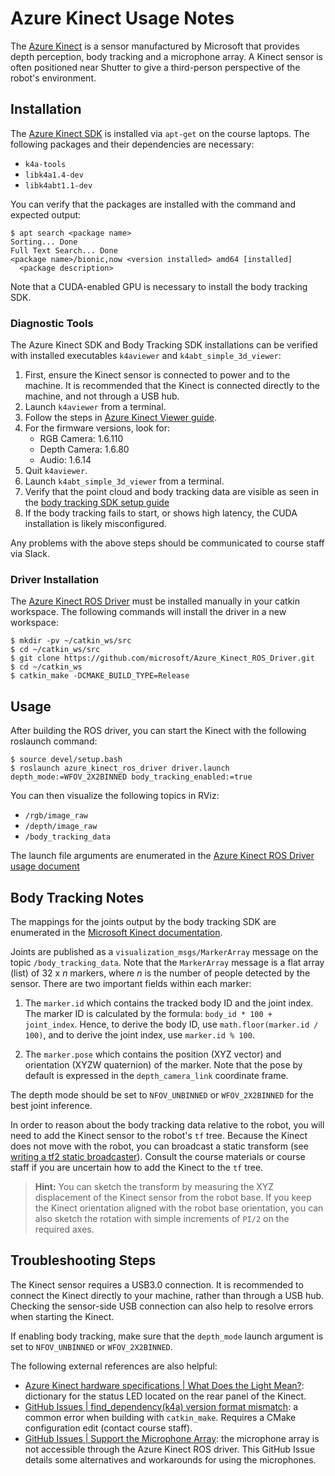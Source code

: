 # Azure Kinect Usage Notes

The [Azure Kinect](https://azure.microsoft.com/en-us/products/kinect-dk/) is a sensor manufactured by Microsoft that provides depth perception, body tracking and a microphone array.
A Kinect sensor is often positioned near Shutter to give a third-person perspective of the robot's environment.


## Installation

The [Azure Kinect SDK](https://github.com/microsoft/Azure-Kinect-Sensor-SDK) is installed via `apt-get` on the course laptops.
The following packages and their dependencies are necessary:
+ `k4a-tools`
+ `libk4a1.4-dev`
+ `libk4abt1.1-dev`

You can verify that the packages are installed with the command and expected output:
```
$ apt search <package name>
Sorting... Done
Full Text Search... Done
<package name>/bionic,now <version installed> amd64 [installed]
  <package description>
```
Note that a CUDA-enabled GPU is necessary to install the body tracking SDK.


### Diagnostic Tools

The Azure Kinect SDK and Body Tracking SDK installations can be verified with installed executables `k4aviewer` and `k4abt_simple_3d_viewer`:
1. First, ensure the Kinect sensor is connected to power and to the machine. It is recommended that the Kinect is connected directly to the machine, and not through a USB hub.
2. Launch `k4aviewer` from a terminal.
3. Follow the steps in [Azure Kinect Viewer guide](https://learn.microsoft.com/en-us/azure/kinect-dk/azure-kinect-viewer).
4. For the firmware versions, look for:
    + RGB Camera: 1.6.110
    + Depth Camera: 1.6.80
    + Audio: 1.6.14
5. Quit `k4aviewer`.
6. Launch `k4abt_simple_3d_viewer` from a terminal.
7. Verify that the point cloud and body tracking data are visible as seen in the [body tracking SDK setup guide](https://learn.microsoft.com/en-us/azure/kinect-dk/body-sdk-setup#verify-body-tracking)
8. If the body tracking fails to start, or shows high latency, the CUDA installation is likely misconfigured.

Any problems with the above steps should be communicated to course staff via Slack.


### Driver Installation

The [Azure Kinect ROS Driver](https://github.com/microsoft/Azure_Kinect_ROS_Driver) must be installed manually in your catkin workspace.
The following commands will install the driver in a new workspace:
```
$ mkdir -pv ~/catkin_ws/src
$ cd ~/catkin_ws/src
$ git clone https://github.com/microsoft/Azure_Kinect_ROS_Driver.git
$ cd ~/catkin_ws
$ catkin_make -DCMAKE_BUILD_TYPE=Release
```

## Usage

After building the ROS driver, you can start the Kinect with the following roslaunch command:
```
$ source devel/setup.bash
$ roslaunch azure_kinect_ros_driver driver.launch depth_mode:=WFOV_2X2BINNED body_tracking_enabled:=true
```
You can then visualize the following topics in RViz:
+ `/rgb/image_raw`
+ `/depth/image_raw`
+ `/body_tracking_data`

The launch file arguments are enumerated in the [Azure Kinect ROS Driver usage document](https://github.com/microsoft/Azure_Kinect_ROS_Driver/blob/melodic/docs/usage.md#parameters)


## Body Tracking Notes

The mappings for the joints output by the body tracking SDK are enumerated in the [Microsoft Kinect documentation](https://learn.microsoft.com/en-us/azure/kinect-dk/body-joints).

Joints are published as a `visualization_msgs/MarkerArray` message on the topic `/body_tracking_data`.
Note that the `MarkerArray` message is a flat array (list) of 32 x *n* markers, where *n* is the number of people detected by the sensor.
There are two important fields within each marker:

1. The `marker.id` which contains the tracked body ID and the joint index.
   The marker ID is calculated by the formula: `body_id * 100 + joint_index`.
   Hence, to derive the body ID, use `math.floor(marker.id / 100)`, and to derive the joint index, use `marker.id % 100`.

1. The `marker.pose` which contains the position (XYZ vector) and orientation (XYZW quaternion) of the marker.
   Note that the pose by default is expressed in the `depth_camera_link` coordinate frame.

The depth mode should be set to `NFOV_UNBINNED` or `WFOV_2X2BINNED` for the best joint inference.

In order to reason about the body tracking data relative to the robot, you will need to add the Kinect sensor to the robot's `tf` tree.
Because the Kinect does not move with the robot, you can broadcast a static transform (see [writing a tf2 static broadcaster](http://wiki.ros.org/tf2/Tutorials/Writing%20a%20tf2%20static%20broadcaster%20%28Python%29)).
Consult the course materials or course staff if you are uncertain how to add the Kinect to the `tf` tree.

> **Hint:** You can sketch the transform by measuring the XYZ displacement of the Kinect sensor from the robot base.
If you keep the Kinect orientation aligned with the robot base orientation, you can also sketch the rotation with simple increments of `PI/2` on the required axes.


## Troubleshooting Steps
The Kinect sensor requires a USB3.0 connection.
It is recommended to connect the Kinect directly to your machine, rather than through a USB hub.
Checking the sensor-side USB connection can also help to resolve errors when starting the Kinect.

If enabling body tracking, make sure that the `depth_mode` launch argument is set to `NFOV_UNBINNED` or `WFOV_2X2BINNED`.

The following external references are also helpful:
+ [Azure Kinect hardware specifications | What Does the Light Mean?](https://learn.microsoft.com/en-us/azure/kinect-dk/hardware-specification#what-does-the-light-mean): dictionary for the status LED located on the rear panel of the Kinect.
+ [GitHub Issues | find_dependency(k4a) version format mismatch](https://github.com/microsoft/Azure_Kinect_ROS_Driver/issues/143): a common error when building with `catkin_make`. Requires a CMake configuration edit (contact course staff).
+ [GitHub Issues | Support the Microphone Array](https://github.com/microsoft/Azure_Kinect_ROS_Driver/issues/120): the microphone array is not accessible through the Azure Kinect ROS driver. This GitHub Issue details some alternatives and workarounds for using the microphones.